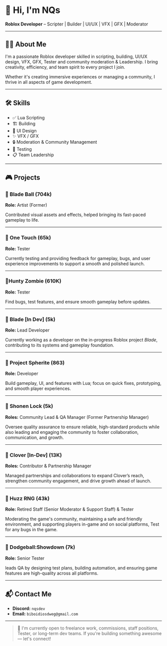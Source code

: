 # 👋 Hi, I'm NQs

**Roblox Developer** – Scripter | Builder | UI/UX | VFX | GFX | Moderator

---

## 🧑‍💻 About Me

I'm a passionate Roblox developer skilled in scripting, building, UI/UX design, VFX, GFX, Tester and community moderation & Leadership. I bring creativity, efficiency, and team spirit to every project I join.

Whether it's creating immersive experiences or managing a community, I thrive in all aspects of game development.

---

## 🛠️ Skills

- ✅ Lua Scripting  
- 🏗️ Building  
- 🎨 UI Design  
- ✨ VFX / GFX  
- 🔒 Moderation & Community Management  
- 🧪 Testing 
- 📋 Team Leadership  

---

## 🎮 Projects

### 🔹 Blade Ball (704k)
**Role:** Artist (Former) 

Contributed visual assets and effects, helped bringing its fast-paced gameplay to life.

---

### 🔹 One Touch (65k)
**Role:** Tester 
 
Currently testing and providing feedback for gameplay, bugs, and user experience improvements to support a smooth and polished launch.

---

### 🔹Hunty Zombie (610K)
**Role:** Tester

Find bugs, test features, and ensure smooth gameplay before updates.

---

### 🔹 Blade [In Dev]  (5k)
**Role:** Lead Developer  

Currently working as a developer on the in-progress Roblox project *Blade*, contributing to its systems and gameplay foundation.

---

### 🔹 Project Spherite (863)
**Role:** Developer

Build gameplay, UI, and features with Lua; focus on quick fixes, prototyping, and smooth player experiences.

---

### 🔹 Shonen Lock (5k)
**Roles:** Community Lead & QA Manager (Former Partnership Manager)

Oversee quality assurance to ensure reliable, high-standard products while also leading and engaging the community to foster collaboration, communication, and growth.

---
### 🔹 Clover [In-Dev] (13K)
**Roles:** Contributor & Partnership Manager

Managed partnerships and collaborations to expand Clover’s reach, strengthen community engagement, and drive growth ahead of launch.

---

### 🔹 Huzz RNG  (43k)
**Role:** Retired Staff (Senior Moderator & Support Staff) & Tester 

Moderating the game's community, maintaining a safe and friendly environment, and supporting players in-game and on social platforms, Test for any bugs in the game.

---

### 🔹 Dodgeball:Showdown (7k)
**Role:** Senior Tester

leads QA by designing test plans, building automation, and ensuring game features are high-quality across all platforms.

---
## 📬 Contact Me

- **Discord:** `nqsdev`  
- **Email:** `biboidiosdweg@gmail.com`

---

> 💼 I'm currently open to freelance work, commissions, staff positions, Tester, or long-term dev teams. If you're building something awesome — let's connect!



